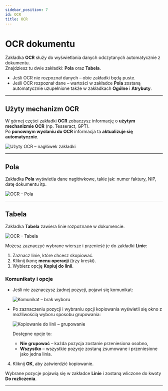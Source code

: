 ```yaml
---
sidebar_position: 7
id: OCR
title: OCR
---
```


# OCR dokumentu  

Zakładka **OCR** służy do wyświetlania danych odczytanych automatycznie z dokumentu.  
Znajdziesz tu dwie zakładki: **Pola** oraz **Tabela**.  

- Jeśli OCR nie rozpoznał danych – obie zakładki będą puste.  
- Jeśli OCR rozpoznał dane – wartości w zakładce **Pola** zostaną automatycznie uzupełnione także w zakładkach **Ogólne** i **Atrybuty**.  

---

## Użyty mechanizm OCR

W górnej części zakładki **OCR** zobaczysz informację o **użytym mechanizmie OCR** (np. Tesseract, GPT).  
Po **ponownym wysłaniu do OCR** informacja ta **aktualizuje się automatycznie**.

![Użyty OCR – nagłówek zakładki](/img/przyklad28.png)

---

## Pola  

Zakładka **Pola** wyświetla dane nagłówkowe, takie jak: numer faktury, NIP, datę dokumentu itp.  

![OCR – Pola](/img/ocr1.png)  

---

## Tabela  

Zakładka **Tabela** zawiera linie rozpoznane w dokumencie.  

![OCR – Tabela](/img/ocr2.png)  

Możesz zaznaczyć wybrane wiersze i przenieść je do zakładki **Linie**:  

1. Zaznacz linie, które chcesz skopiować.  
2. Kliknij ikonę **menu operacji** (trzy kreski).  
3. Wybierz opcję **Kopiuj do linii**.  

### Komunikaty i opcje  

- Jeśli nie zaznaczysz żadnej pozycji, pojawi się komunikat:  

  ![Komunikat – brak wyboru](/img/ocr3.png)  

- Po zaznaczeniu pozycji i wybraniu opcji kopiowania wyświetli się okno z możliwością wyboru sposobu grupowania:  

  ![Kopiowanie do linii – grupowanie](/img/ocr4.png)  

  Dostępne opcje to:  
  - **Nie grupować** – każda pozycja zostanie przeniesiona osobno,  
  - **Wszystko** – wszystkie pozycje zostaną zsumowane i przeniesione jako jedna linia.  

4. Kliknij **OK**, aby zatwierdzić kopiowanie.  

Wybrane pozycje pojawią się w zakładce **Linie** i zostaną wliczone do kwoty **Do rozliczenia**.  

---
